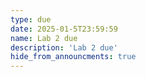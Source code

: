 ```yaml
---
type: due
date: 2025-01-5T23:59:59
name: Lab 2 due
description: 'Lab 2 due'
hide_from_announcments: true
---
```


